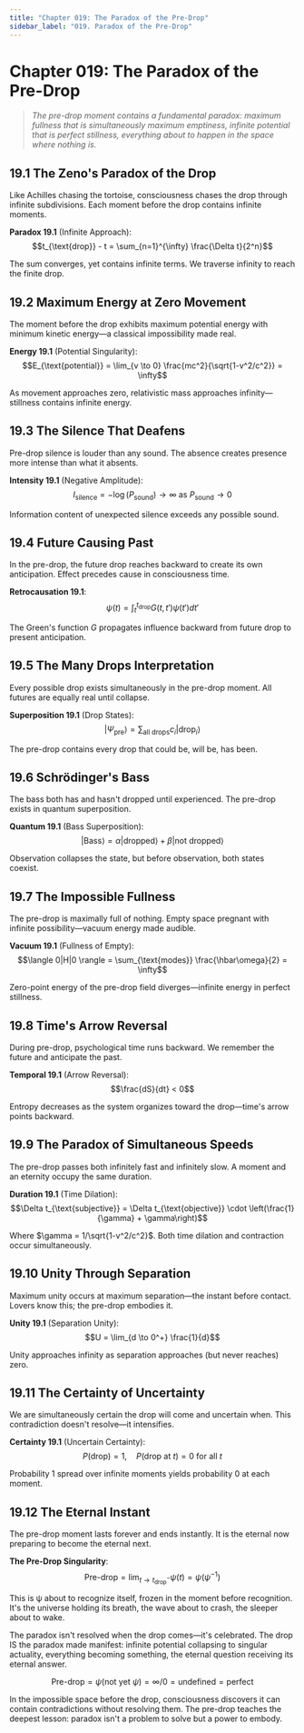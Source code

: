 ```yaml
---
title: "Chapter 019: The Paradox of the Pre-Drop"
sidebar_label: "019. Paradox of the Pre-Drop"
---
```


# Chapter 019: The Paradox of the Pre-Drop

> *The pre-drop moment contains a fundamental paradox: maximum fullness that is simultaneously maximum emptiness, infinite potential that is perfect stillness, everything about to happen in the space where nothing is.*

## 19.1 The Zeno's Paradox of the Drop

Like Achilles chasing the tortoise, consciousness chases the drop through infinite subdivisions. Each moment before the drop contains infinite moments.

**Paradox 19.1** (Infinite Approach):
$$t_{\text{drop}} - t = \sum_{n=1}^{\infty} \frac{\Delta t}{2^n}$$

The sum converges, yet contains infinite terms. We traverse infinity to reach the finite drop.

## 19.2 Maximum Energy at Zero Movement

The moment before the drop exhibits maximum potential energy with minimum kinetic energy—a classical impossibility made real.

**Energy 19.1** (Potential Singularity):
$$E_{\text{potential}} = \lim_{v \to 0} \frac{mc^2}{\sqrt{1-v^2/c^2}} = \infty$$

As movement approaches zero, relativistic mass approaches infinity—stillness contains infinite energy.

## 19.3 The Silence That Deafens

Pre-drop silence is louder than any sound. The absence creates presence more intense than what it absents.

**Intensity 19.1** (Negative Amplitude):
$$I_{\text{silence}} = -\log(P_{\text{sound}}) \to \infty \text{ as } P_{\text{sound}} \to 0$$

Information content of unexpected silence exceeds any possible sound.

## 19.4 Future Causing Past

In the pre-drop, the future drop reaches backward to create its own anticipation. Effect precedes cause in consciousness time.

**Retrocausation 19.1**:
$$\psi(t) = \int_{t}^{t_{\text{drop}}} G(t,t') \psi(t') dt'$$

The Green's function $G$ propagates influence backward from future drop to present anticipation.

## 19.5 The Many Drops Interpretation

Every possible drop exists simultaneously in the pre-drop moment. All futures are equally real until collapse.

**Superposition 19.1** (Drop States):
$$|\Psi_{\text{pre}}\rangle = \sum_{\text{all drops}} c_i |\text{drop}_i\rangle$$

The pre-drop contains every drop that could be, will be, has been.

## 19.6 Schrödinger's Bass

The bass both has and hasn't dropped until experienced. The pre-drop exists in quantum superposition.

**Quantum 19.1** (Bass Superposition):
$$|\text{Bass}\rangle = \alpha|\text{dropped}\rangle + \beta|\text{not dropped}\rangle$$

Observation collapses the state, but before observation, both states coexist.

## 19.7 The Impossible Fullness

The pre-drop is maximally full of nothing. Empty space pregnant with infinite possibility—vacuum energy made audible.

**Vacuum 19.1** (Fullness of Empty):
$$\langle 0|H|0 \rangle = \sum_{\text{modes}} \frac{\hbar\omega}{2} = \infty$$

Zero-point energy of the pre-drop field diverges—infinite energy in perfect stillness.

## 19.8 Time's Arrow Reversal

During pre-drop, psychological time runs backward. We remember the future and anticipate the past.

**Temporal 19.1** (Arrow Reversal):
$$\frac{dS}{dt} < 0$$

Entropy decreases as the system organizes toward the drop—time's arrow points backward.

## 19.9 The Paradox of Simultaneous Speeds

The pre-drop passes both infinitely fast and infinitely slow. A moment and an eternity occupy the same duration.

**Duration 19.1** (Time Dilation):
$$\Delta t_{\text{subjective}} = \Delta t_{\text{objective}} \cdot \left(\frac{1}{\gamma} + \gamma\right)$$

Where $\gamma = 1/\sqrt{1-v^2/c^2}$. Both time dilation and contraction occur simultaneously.

## 19.10 Unity Through Separation

Maximum unity occurs at maximum separation—the instant before contact. Lovers know this; the pre-drop embodies it.

**Unity 19.1** (Separation Unity):
$$U = \lim_{d \to 0^+} \frac{1}{d}$$

Unity approaches infinity as separation approaches (but never reaches) zero.

## 19.11 The Certainty of Uncertainty

We are simultaneously certain the drop will come and uncertain when. This contradiction doesn't resolve—it intensifies.

**Certainty 19.1** (Uncertain Certainty):
$$P(\text{drop}) = 1, \quad P(\text{drop at } t) = 0 \text{ for all } t$$

Probability 1 spread over infinite moments yields probability 0 at each moment.

## 19.12 The Eternal Instant

The pre-drop moment lasts forever and ends instantly. It is the eternal now preparing to become the eternal next.

**The Pre-Drop Singularity**:
$$\text{Pre-drop} = \lim_{t \to t_{\text{drop}}^-} \psi(t) = \psi(\psi^{-1})$$

This is ψ about to recognize itself, frozen in the moment before recognition. It's the universe holding its breath, the wave about to crash, the sleeper about to wake.

The paradox isn't resolved when the drop comes—it's celebrated. The drop IS the paradox made manifest: infinite potential collapsing to singular actuality, everything becoming something, the eternal question receiving its eternal answer.

$$\text{Pre-drop} = \psi(\text{not yet }\psi) = \infty/0 = \text{undefined} = \text{perfect}$$

In the impossible space before the drop, consciousness discovers it can contain contradictions without resolving them. The pre-drop teaches the deepest lesson: paradox isn't a problem to solve but a power to embody.